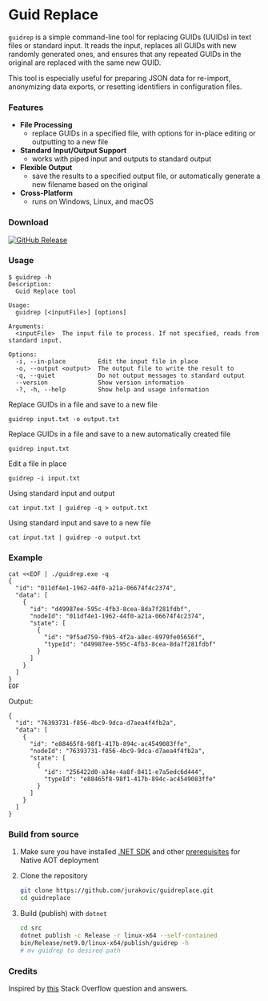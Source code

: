 
# Guid Replace

`guidrep` is a simple command-line tool for replacing GUIDs (UUIDs) in text files or standard input. It reads the input, replaces all GUIDs with new randomly generated ones, and ensures that any repeated GUIDs in the original are replaced with the same new GUID.

This tool is especially useful for preparing JSON data for re-import, anonymizing data exports, or resetting identifiers in configuration files.

### Features

- **File Processing**
	- replace GUIDs in a specified file, with options for in-place editing or outputting to a new file
- **Standard Input/Output Support**
	- works with piped input and outputs to standard output
- **Flexible Output**
	- save the results to a specified output file, or automatically generate a new filename based on the original
- **Cross-Platform**
	- runs on Windows, Linux, and macOS

### Download

[![GitHub Release](https://img.shields.io/github/v/release/jurakovic/guidreplace)](https://github.com/jurakovic/guidreplace/releases/latest)

### Usage

```text
$ guidrep -h
Description:
  Guid Replace tool

Usage:
  guidrep [<inputFile>] [options]

Arguments:
  <inputFile>  The input file to process. If not specified, reads from standard input.

Options:
  -i, --in-place         Edit the input file in place
  -o, --output <output>  The output file to write the result to
  -q, --quiet            Do not output messages to standard output
  --version              Show version information
  -?, -h, --help         Show help and usage information
```

Replace GUIDs in a file and save to a new file

```
guidrep input.txt -o output.txt
```

Replace GUIDs in a file and save to a new automatically created file

```
guidrep input.txt
```

Edit a file in place

```
guidrep -i input.txt
```

Using standard input and output

```
cat input.txt | guidrep -q > output.txt
```

Using standard input and save to a new file

```
cat input.txt | guidrep -o output.txt
```

### Example

```
cat <<EOF | ./guidrep.exe -q
{
  "id": "011df4e1-1962-44f0-a21a-06674f4c2374",
  "data": [
    {
      "id": "d49987ee-595c-4fb3-8cea-8da7f281fdbf",
      "nodeId": "011df4e1-1962-44f0-a21a-06674f4c2374",
      "state": [
        {
          "id": "9f5ad759-f9b5-4f2a-a8ec-8979fe05656f",
          "typeId": "d49987ee-595c-4fb3-8cea-8da7f281fdbf"
        }
      ]
    }
  ]
}
EOF
```

Output:

```
{
  "id": "76393731-f856-4bc9-9dca-d7aea4f4fb2a",
  "data": [
    {
      "id": "e88465f8-98f1-417b-894c-ac4549083ffe",
      "nodeId": "76393731-f856-4bc9-9dca-d7aea4f4fb2a",
      "state": [
        {
          "id": "256422d0-a34e-4a8f-8411-e7a5edc6d444",
          "typeId": "e88465f8-98f1-417b-894c-ac4549083ffe"
        }
      ]
    }
  ]
}
```

### Build from source

1. Make sure you have installed [.NET SDK](https://dotnet.microsoft.com/en-us/download) and other [prerequisites](https://learn.microsoft.com/en-us/dotnet/core/deploying/native-aot/?tabs=linux-ubuntu%2Cnet8#prerequisites) for Native AOT deployment

2. Clone the repository

	```bash
	git clone https://github.com/jurakovic/guidreplace.git
	cd guidreplace
	```

3. Build (publish) with `dotnet`

	```bash
	cd src
	dotnet publish -c Release -r linux-x64 --self-contained
	bin/Release/net9.0/linux-x64/publish/guidrep -h
	# mv guidrep to desired path
	```

### Credits

Inspired by [this](https://stackoverflow.com/questions/2201740/replacing-all-guids-in-a-file-with-new-guids-from-the-command-line) Stack Overflow question and answers.
